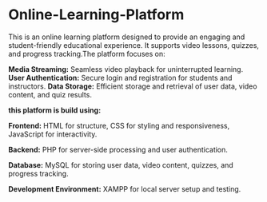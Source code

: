 # Online-Learning-Platform
This is an online learning platform designed to provide an engaging and student-friendly educational experience. It supports video lessons, quizzes, and progress tracking.The platform focuses on:

**Media Streaming:** Seamless video playback for uninterrupted learning.
**User Authentication:** Secure login and registration for students and instructors.
**Data Storage:** Efficient storage and retrieval of user data, video content, and quiz results.

**this platform is build using:**

**Frontend:** HTML for structure, CSS for styling and responsiveness, JavaScript for interactivity.

**Backend:** PHP for server-side processing and user authentication.

**Database:** MySQL for storing user data, video content, quizzes, and progress tracking.

**Development Environment:** XAMPP for local server setup and testing.
